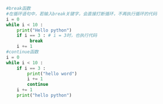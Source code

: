 
<BlogInfo title="11.break函数和continue函数" author="白日梦想猿" pv=0 read_times=0 pre_cost_time=0分14秒 category="python基础" tag_list="['python基础']" create_time="2019.09.16 22:03:35" update_time="2019.09.26 23:06:06" />

```python
#break函数
#在循环语句中，若输入break关键字，会直接打断循环，不再执行循环的代码
i = 0
while i < 10 :
    print("Hello python")
    if i == 3 : # i = 3时，也执行代码
         break
    i += 1
#continue函数
i = 0
while i < 10 :
    if i == 3 :
        print("hello word")
        i += 1
        continue
    i += 1
    print("hello python")
```
